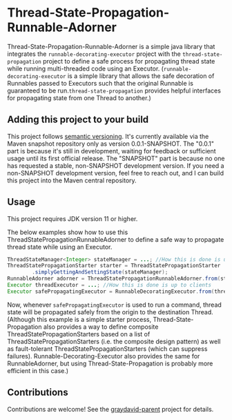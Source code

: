# Thread-State-Propagation-Runnable-Adorner

Thread-State-Propagation-Runnable-Adorner is a simple java library that integrates the `runnable-decorating-executor` project with the `thread-state-propagation` project to define a safe process for propagating thread state while running multi-threaded code using an Executor. (`runnable-decorating-executor` is a simple library that allows the safe decoration of Runnables passed to Executors such that the original Runnable is guaranteed to be run.`thread-state-propagation` provides helpful interfaces for propagating state from one Thread to another.)

## Adding this project to your build

This project follows [semantic versioning](https://semver.org/). It's currently available via the Maven snapshot repository only as version 0.0.1-SNAPSHOT. The "0.0.1" part is because it's still in development, waiting for feedback or sufficient usage until its first official release. The "SNAPSHOT" part is because no one has requested a stable, non-SNAPSHOT development version. If you need a non-SNAPSHOT development version, feel free to reach out, and I can build this project into the Maven central repository.

## Usage

This project requires JDK version 11 or higher.

The below examples show how to use this ThreadStatePropagationRunnableAdorner to define a safe way to propagate thread state while using an Executor.

```java
ThreadStateManager<Integer> stateManager = ...; //How this is done is up to clients
ThreadStatePropagationStarter starter = ThreadStatePropagationStarter
        .simplyGettingAndSettingState(stateManager);
RunnableAdorner adorner = ThreadStatePropagationRunnableAdorner.from(starter);
Executor threadExecutor = ...; //How this is done is up to clients
Executor safePropagatingExecutor = RunnableDecoratingExecutor.from(threadExecutor, adorner);
```

Now, whenever `safePropagatingExecutor` is used to run a command, thread state will be propagated safely from the origin to the destination Thread. (Although this example is a simple starter process, Thread-State-Propagation also provides a way to define composite ThreadStatePropagationStarters based on a list of ThreadStatePropagationStarters (i.e. the composite design pattern) as well as fault-tolerant ThreadStatePropagationStarters (which can suppress failures). Runnable-Decorating-Executor also provides the same for RunnableAdorner, but using Thread-State-Propagation is probably more efficient in this case.)

## Contributions

Contributions are welcome! See the [graydavid-parent](https://github.com/graydavid/graydavid-parent) project for details.